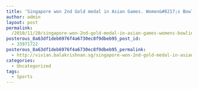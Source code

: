 ```yaml
---
title: 'Singapore won 2nd Gold medal in Asian Games. Women&#8217;s Bowling Trios. Congrats to  Cherie Tan, Geraldine Ng and Shayna Ng'
author: admin
layout: post
permalink:
  /2010/11/20/singapore-won-2nd-gold-medal-in-asian-games-womens-bowling-trios-congrats-to-cherie-tan-geraldine-ng-and-shayna-ng/
posterous_8a63df1deb6976f4a6730ec8f9dbeb95_post_id:
  - 33971722
posterous_8a63df1deb6976f4a6730ec8f9dbeb95_permalink:
  - http://vivian.balakrishnan.sg/singapore-won-2nd-gold-medal-in-asian-games-w
categories:
  - Uncategorized
tags:
  - Sports
---
```

